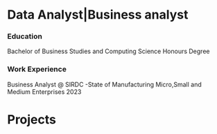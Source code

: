 # Data Analyst|Business analyst

###  Education
Bachelor of Business Studies and Computing Science Honours Degree

### Work Experience
Business Analyst @ SIRDC
-State of Manufacturing Micro,Small and Medium Enterprises 2023

# Projects
